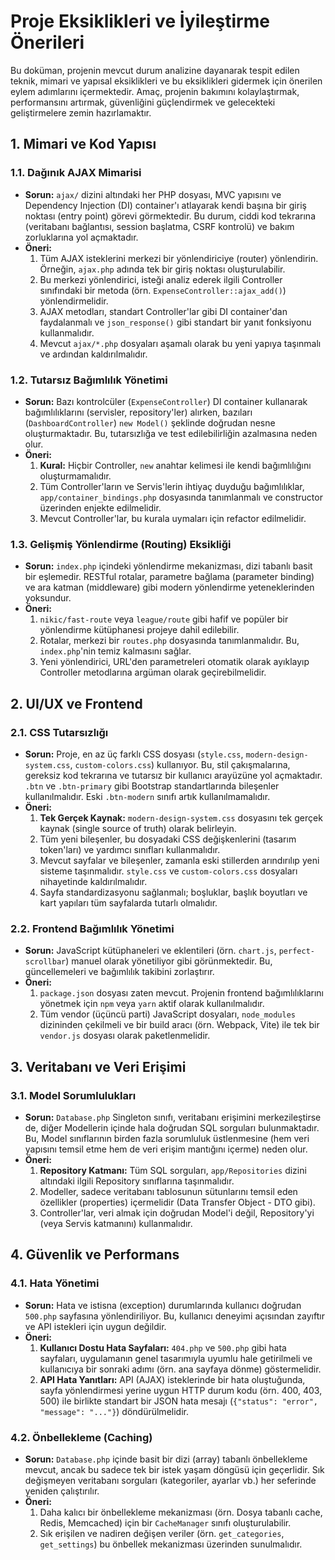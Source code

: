 # Proje Eksiklikleri ve İyileştirme Önerileri

Bu doküman, projenin mevcut durum analizine dayanarak tespit edilen teknik, mimari ve yapısal eksiklikleri ve bu eksiklikleri gidermek için önerilen eylem adımlarını içermektedir. Amaç, projenin bakımını kolaylaştırmak, performansını artırmak, güvenliğini güçlendirmek ve gelecekteki geliştirmelere zemin hazırlamaktır.

## 1. Mimari ve Kod Yapısı

### 1.1. Dağınık AJAX Mimarisi
*   **Sorun:** `ajax/` dizini altındaki her PHP dosyası, MVC yapısını ve Dependency Injection (DI) container'ı atlayarak kendi başına bir giriş noktası (entry point) görevi görmektedir. Bu durum, ciddi kod tekrarına (veritabanı bağlantısı, session başlatma, CSRF kontrolü) ve bakım zorluklarına yol açmaktadır.
*   **Öneri:**
    1.  Tüm AJAX isteklerini merkezi bir yönlendiriciye (router) yönlendirin. Örneğin, `ajax.php` adında tek bir giriş noktası oluşturulabilir.
    2.  Bu merkezi yönlendirici, isteği analiz ederek ilgili Controller sınıfındaki bir metoda (örn. `ExpenseController::ajax_add()`) yönlendirmelidir.
    3.  AJAX metodları, standart Controller'lar gibi DI container'dan faydalanmalı ve `json_response()` gibi standart bir yanıt fonksiyonu kullanmalıdır.
    4.  Mevcut `ajax/*.php` dosyaları aşamalı olarak bu yeni yapıya taşınmalı ve ardından kaldırılmalıdır.

### 1.2. Tutarsız Bağımlılık Yönetimi
*   **Sorun:** Bazı kontrolcüler (`ExpenseController`) DI container kullanarak bağımlılıklarını (servisler, repository'ler) alırken, bazıları (`DashboardController`) `new Model()` şeklinde doğrudan nesne oluşturmaktadır. Bu, tutarsızlığa ve test edilebilirliğin azalmasına neden olur.
*   **Öneri:**
    1.  **Kural:** Hiçbir Controller, `new` anahtar kelimesi ile kendi bağımlılığını oluşturmamalıdır.
    2.  Tüm Controller'ların ve Servis'lerin ihtiyaç duyduğu bağımlılıklar, `app/container_bindings.php` dosyasında tanımlanmalı ve constructor üzerinden enjekte edilmelidir.
    3.  Mevcut Controller'lar, bu kurala uymaları için refactor edilmelidir.

### 1.3. Gelişmiş Yönlendirme (Routing) Eksikliği
*   **Sorun:** `index.php` içindeki yönlendirme mekanizması, dizi tabanlı basit bir eşlemedir. RESTful rotalar, parametre bağlama (parameter binding) ve ara katman (middleware) gibi modern yönlendirme yeteneklerinden yoksundur.
*   **Öneri:**
    1.  `nikic/fast-route` veya `league/route` gibi hafif ve popüler bir yönlendirme kütüphanesi projeye dahil edilebilir.
    2.  Rotalar, merkezi bir `routes.php` dosyasında tanımlanmalıdır. Bu, `index.php`'nin temiz kalmasını sağlar.
    3.  Yeni yönlendirici, URL'den parametreleri otomatik olarak ayıklayıp Controller metodlarına argüman olarak geçirebilmelidir.

## 2. UI/UX ve Frontend

### 2.1. CSS Tutarsızlığı
*   **Sorun:** Proje, en az üç farklı CSS dosyası (`style.css`, `modern-design-system.css`, `custom-colors.css`) kullanıyor. Bu, stil çakışmalarına, gereksiz kod tekrarına ve tutarsız bir kullanıcı arayüzüne yol açmaktadır. `.btn` ve `.btn-primary` gibi Bootstrap standartlarında bileşenler kullanılmalıdır. Eski `.btn-modern` sınıfı artık kullanılmamalıdır.
*   **Öneri:**
    1.  **Tek Gerçek Kaynak:** `modern-design-system.css` dosyasını tek gerçek kaynak (single source of truth) olarak belirleyin.
    2.  Tüm yeni bileşenler, bu dosyadaki CSS değişkenlerini (tasarım token'ları) ve yardımcı sınıfları kullanmalıdır.
    3.  Mevcut sayfalar ve bileşenler, zamanla eski stillerden arındırılıp yeni sisteme taşınmalıdır. `style.css` ve `custom-colors.css` dosyaları nihayetinde kaldırılmalıdır.
    4.  Sayfa standardizasyonu sağlanmalı; boşluklar, başlık boyutları ve kart yapıları tüm sayfalarda tutarlı olmalıdır.

### 2.2. Frontend Bağımlılık Yönetimi
*   **Sorun:** JavaScript kütüphaneleri ve eklentileri (örn. `chart.js`, `perfect-scrollbar`) manuel olarak yönetiliyor gibi görünmektedir. Bu, güncellemeleri ve bağımlılık takibini zorlaştırır.
*   **Öneri:**
    1.  `package.json` dosyası zaten mevcut. Projenin frontend bağımlılıklarını yönetmek için `npm` veya `yarn` aktif olarak kullanılmalıdır.
    2.  Tüm vendor (üçüncü parti) JavaScript dosyaları, `node_modules` dizininden çekilmeli ve bir build aracı (örn. Webpack, Vite) ile tek bir `vendor.js` dosyası olarak paketlenmelidir.

## 3. Veritabanı ve Veri Erişimi

### 3.1. Model Sorumlulukları
*   **Sorun:** `Database.php` Singleton sınıfı, veritabanı erişimini merkezileştirse de, diğer Modellerin içinde hala doğrudan SQL sorguları bulunmaktadır. Bu, Model sınıflarının birden fazla sorumluluk üstlenmesine (hem veri yapısını temsil etme hem de veri erişim mantığını içerme) neden olur.
*   **Öneri:**
    1.  **Repository Katmanı:** Tüm SQL sorguları, `app/Repositories` dizini altındaki ilgili Repository sınıflarına taşınmalıdır.
    2.  Modeller, sadece veritabanı tablosunun sütunlarını temsil eden özellikler (properties) içermelidir (Data Transfer Object - DTO gibi).
    3.  Controller'lar, veri almak için doğrudan Model'i değil, Repository'yi (veya Servis katmanını) kullanmalıdır.

## 4. Güvenlik ve Performans

### 4.1. Hata Yönetimi
*   **Sorun:** Hata ve istisna (exception) durumlarında kullanıcı doğrudan `500.php` sayfasına yönlendiriliyor. Bu, kullanıcı deneyimi açısından zayıftır ve API istekleri için uygun değildir.
*   **Öneri:**
    1.  **Kullanıcı Dostu Hata Sayfaları:** `404.php` ve `500.php` gibi hata sayfaları, uygulamanın genel tasarımıyla uyumlu hale getirilmeli ve kullanıcıya bir sonraki adımı (örn. ana sayfaya dönme) göstermelidir.
    2.  **API Hata Yanıtları:** API (AJAX) isteklerinde bir hata oluştuğunda, sayfa yönlendirmesi yerine uygun HTTP durum kodu (örn. 400, 403, 500) ile birlikte standart bir JSON hata mesajı (`{"status": "error", "message": "..."}`) döndürülmelidir.

### 4.2. Önbellekleme (Caching)
*   **Sorun:** `Database.php` içinde basit bir dizi (array) tabanlı önbellekleme mevcut, ancak bu sadece tek bir istek yaşam döngüsü için geçerlidir. Sık değişmeyen veritabanı sorguları (kategoriler, ayarlar vb.) her seferinde yeniden çalıştırılır.
*   **Öneri:**
    1.  Daha kalıcı bir önbellekleme mekanizması (örn. Dosya tabanlı cache, Redis, Memcached) için bir `CacheManager` sınıfı oluşturulabilir.
    2.  Sık erişilen ve nadiren değişen veriler (örn. `get_categories`, `get_settings`) bu önbellek mekanizması üzerinden sunulmalıdır.